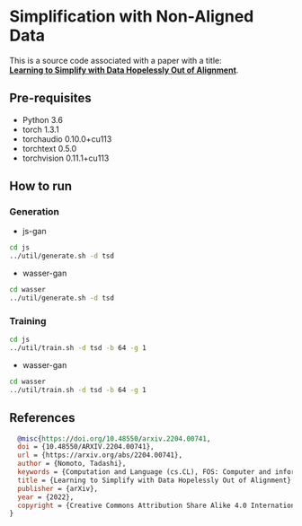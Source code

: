# Simplification with Non-Aligned Data

This is a source code associated with a paper with a title: <br/>
[**Learning to Simplify with Data Hopelessly Out of Alignment**](https://arxiv.org/2204.00741).  

## Pre-requisites

* Python 3.6
* torch                   1.3.1
* torchaudio              0.10.0+cu113
* torchtext               0.5.0
* torchvision             0.11.1+cu113



## How to run 


### Generation

* js-gan

```bash
cd js
../util/generate.sh -d tsd

```

* wasser-gan

```bash
cd wasser
../util/generate.sh -d tsd

````

### Training


```bash
cd js
../util/train.sh -d tsd -b 64 -g 1

```

* wasser-gan

```bash
cd wasser
../util/train.sh -d tsd -b 64 -g 1

````
## References

```bibtex
  @misc{https://doi.org/10.48550/arxiv.2204.00741,
  doi = {10.48550/ARXIV.2204.00741},
  url = {https://arxiv.org/abs/2204.00741},
  author = {Nomoto, Tadashi},
  keywords = {Computation and Language (cs.CL), FOS: Computer and information sciences, FOS: Computer and information sciences},
  title = {Learning to Simplify with Data Hopelessly Out of Alignment},
  publisher = {arXiv},
  year = {2022},
  copyright = {Creative Commons Attribution Share Alike 4.0 International}
}
```

